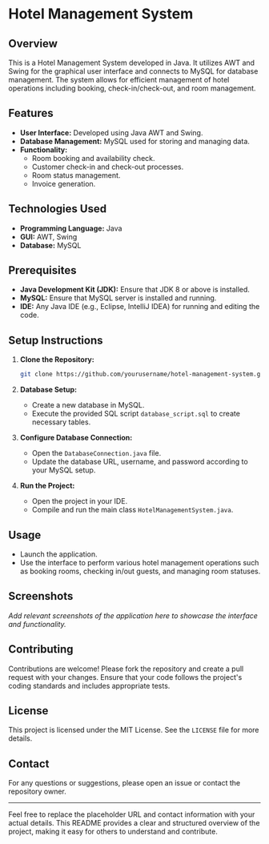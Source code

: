 # Hotel Management System

## Overview

This is a Hotel Management System developed in Java. It utilizes AWT and Swing for the graphical user interface and connects to MySQL for database management. The system allows for efficient management of hotel operations including booking, check-in/check-out, and room management.

## Features

- **User Interface:** Developed using Java AWT and Swing.
- **Database Management:** MySQL used for storing and managing data.
- **Functionality:** 
  - Room booking and availability check.
  - Customer check-in and check-out processes.
  - Room status management.
  - Invoice generation.

## Technologies Used

- **Programming Language:** Java
- **GUI:** AWT, Swing
- **Database:** MySQL

## Prerequisites

- **Java Development Kit (JDK):** Ensure that JDK 8 or above is installed.
- **MySQL:** Ensure that MySQL server is installed and running.
- **IDE:** Any Java IDE (e.g., Eclipse, IntelliJ IDEA) for running and editing the code.

## Setup Instructions

1. **Clone the Repository:**
   ```sh
   git clone https://github.com/yourusername/hotel-management-system.git
   ```
2. **Database Setup:**
   - Create a new database in MySQL.
   - Execute the provided SQL script `database_script.sql` to create necessary tables.

3. **Configure Database Connection:**
   - Open the `DatabaseConnection.java` file.
   - Update the database URL, username, and password according to your MySQL setup.

4. **Run the Project:**
   - Open the project in your IDE.
   - Compile and run the main class `HotelManagementSystem.java`.

## Usage

- Launch the application.
- Use the interface to perform various hotel management operations such as booking rooms, checking in/out guests, and managing room statuses.

## Screenshots

*Add relevant screenshots of the application here to showcase the interface and functionality.*

## Contributing

Contributions are welcome! Please fork the repository and create a pull request with your changes. Ensure that your code follows the project's coding standards and includes appropriate tests.

## License

This project is licensed under the MIT License. See the `LICENSE` file for more details.

## Contact

For any questions or suggestions, please open an issue or contact the repository owner.

---

Feel free to replace the placeholder URL and contact information with your actual details. This README provides a clear and structured overview of the project, making it easy for others to understand and contribute.
